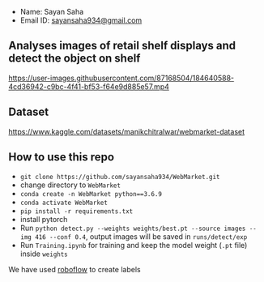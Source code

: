 - Name: Sayan Saha
- Email ID: sayansaha934@gmail.com


## Analyses images of retail shelf displays and detect the object on shelf



https://user-images.githubusercontent.com/87168504/184640588-4cd36942-c9bc-4f41-bf53-f64e9d885e57.mp4

## Dataset
https://www.kaggle.com/datasets/manikchitralwar/webmarket-dataset

## How to use this repo
- `git clone https://github.com/sayansaha934/WebMarket.git`
-  change directory to `WebMarket`
- `conda create -n WebMarket python==3.6.9`
- `conda activate WebMarket`
- `pip install -r requirements.txt`
- install pytorch
- Run `python detect.py --weights weights/best.pt --source images --img 416 --conf 0.4`, output images will be saved in `runs/detect/exp`
- Run `Training.ipynb` for training and keep the model weight (`.pt` file) inside `weights`

We have used [roboflow](https://roboflow.com/) to create labels
